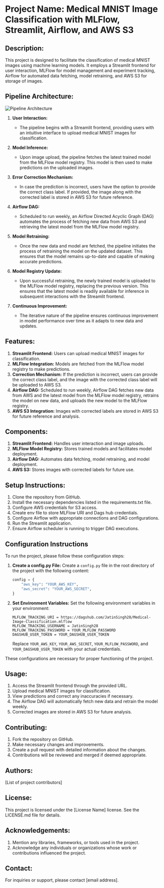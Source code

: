 # Project Name: Medical MNIST Image Classification with MLFlow, Streamlit, Airflow, and AWS S3

## Description:
This project is designed to facilitate the classification of medical MNIST images using machine learning models. It employs a Streamlit frontend for user interaction, MLFlow for model management and experiment tracking, Airflow for automated data fetching, model retraining, and AWS S3 for storage of images.

## Pipeline Architecture:

![Pipeline Architecture](image_url)

1. **User Interaction:**
   - The pipeline begins with a Streamlit frontend, providing users with an intuitive interface to upload medical MNIST images for classification.

2. **Model Inference:**
   - Upon image upload, the pipeline fetches the latest trained model from the MLFlow model registry. This model is then used to make predictions on the uploaded images.

3. **Error Correction Mechanism:**
   - In case the prediction is incorrect, users have the option to provide the correct class label. If provided, the image along with the corrected label is stored in AWS S3 for future reference.

4. **Airflow DAG:**
   - Scheduled to run weekly, an Airflow Directed Acyclic Graph (DAG) automates the process of fetching new data from AWS S3 and retrieving the latest model from the MLFlow model registry.

5. **Model Retraining:**
   - Once the new data and model are fetched, the pipeline initiates the process of retraining the model on the updated dataset. This ensures that the model remains up-to-date and capable of making accurate predictions.

6. **Model Registry Update:**
   - Upon successful retraining, the newly trained model is uploaded to the MLFlow model registry, replacing the previous version. This ensures that the latest model is readily available for inference in subsequent interactions with the Streamlit frontend.

7. **Continuous Improvement:**
   - The iterative nature of the pipeline ensures continuous improvement in model performance over time as it adapts to new data and updates.

## Features:
1. **Streamlit Frontend:** Users can upload medical MNIST images for classification.
2. **MLFlow Integration:** Models are fetched from the MLFlow model registry to make predictions.
3. **Correction Mechanism:** If the prediction is incorrect, users can provide the correct class label, and the image with the corrected class label will be uploaded to AWS S3.
4. **Airflow DAG:** Scheduled to run weekly, Airflow DAG fetches new data from AWS and the latest model from the MLFlow model registry, retrains the model on new data, and uploads the new model to the MLFlow registry.
5. **AWS S3 Integration:** Images with corrected labels are stored in AWS S3 for future reference and analysis.

## Components:
1. **Streamlit Frontend:** Handles user interaction and image uploads.
2. **MLFlow Model Registry:** Stores trained models and facilitates model deployment.
3. **Airflow DAG:** Automates data fetching, model retraining, and model deployment.
4. **AWS S3:** Stores images with corrected labels for future use.

## Setup Instructions:
1. Clone the repository from GitHub.
2. Install the necessary dependencies listed in the requirements.txt file.
3. Configure AWS credentials for S3 access.
4. Create env file to store MLFlow URI and Dags hub credentials.
5. Configure Airflow with appropriate connections and DAG configurations.
6. Run the Streamlit application.
7. Ensure Airflow scheduler is running to trigger DAG executions.

## Configuration Instructions

To run the project, please follow these configuration steps:

1. **Create a config.py File:**
    Create a `config.py` file in the root directory of the project with the following content:
    ```python
    config = {
        "aws_key": "YOUR_AWS_KEY",
        "aws_secret": "YOUR_AWS_SECRET",
    }
    ```

2. **Set Environment Variables:**
    Set the following environment variables in your environment:
    ```plaintext
    MLFLOW_TRACKING_URI = https://dagshub.com/JatinSingh28/Medical-Image-Classification.mlflow
    MLFLOW_TRACKING_USERNAME = JatinSingh28
    MLFLOW_TRACKING_PASSWORD = YOUR_MLFLOW_PASSWORD
    DAGSHUB_USER_TOKEN = YOUR_DAGSHUB_USER_TOKEN
    ```
    Replace `YOUR_AWS_KEY`, `YOUR_AWS_SECRET`, `YOUR_MLFLOW_PASSWORD`, and `YOUR_DAGSHUB_USER_TOKEN` with your actual credentials.

These configurations are necessary for proper functioning of the project.

## Usage:
1. Access the Streamlit frontend through the provided URL.
2. Upload medical MNIST images for classification.
3. View predictions and correct any inaccuracies if necessary.
4. The Airflow DAG will automatically fetch new data and retrain the model weekly.
5. Corrected images are stored in AWS S3 for future analysis.

## Contributing:
1. Fork the repository on GitHub.
2. Make necessary changes and improvements.
3. Create a pull request with detailed information about the changes.
4. Contributions will be reviewed and merged if deemed appropriate.

## Authors:
[List of project contributors]

## License:
This project is licensed under the [License Name] license. See the LICENSE.md file for details.

## Acknowledgements:
1. Mention any libraries, frameworks, or tools used in the project.
2. Acknowledge any individuals or organizations whose work or contributions influenced the project.

## Contact:
For inquiries or support, please contact [email address].
